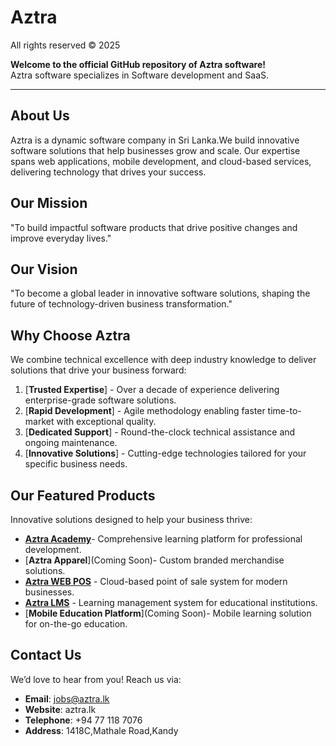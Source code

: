 # Aztra 
All rights reserved © 2025

**Welcome to the official GitHub repository of Aztra software!**  
Aztra software specializes in Software development and SaaS.

---

## **About Us**
Aztra is a dynamic software company in Sri Lanka.We build innovative software solutions that help businesses grow and scale. Our expertise spans web applications, mobile development, and cloud-based services, delivering technology that drives your success.

## **Our Mission**
"To build impactful software products that drive positive changes and improve everyday lives."

## **Our Vision**
"To become a global leader in innovative software solutions, shaping the future of technology-driven business transformation."

## **Why Choose Aztra**
We combine technical excellence with deep industry knowledge to deliver solutions that drive your business forward:
1. [**Trusted Expertise**] - Over a decade of experience delivering enterprise-grade software solutions.
2. [**Rapid Development**] - Agile methodology enabling faster time-to-market with exceptional quality.
3. [**Dedicated Support**] - Round-the-clock technical assistance and ongoing maintenance.
4. [**Innovative Solutions**] - Cutting-edge technologies tailored for your specific business needs.

## **Our Featured Products**
Innovative solutions designed to help your business thrive:
- [**Aztra Academy**](#)- Comprehensive learning platform for professional development.
- [**Aztra Apparel**](Coming Soon)- Custom branded merchandise solutions.
- [**Aztra WEB POS**](#) - Cloud-based point of sale system for modern businesses.
- [**Aztra LMS**](#) - Learning management system for educational institutions.
- [**Mobile Education Platform**](Coming Soon)- Mobile learning solution for on-the-go education.

## **Contact Us**
We’d love to hear from you! Reach us via:
- **Email**: jobs@aztra.lk
- **Website**: aztra.lk
- **Telephone**: +94 77 118 7076
- **Address**: 1418C,Mathale Road,Kandy
